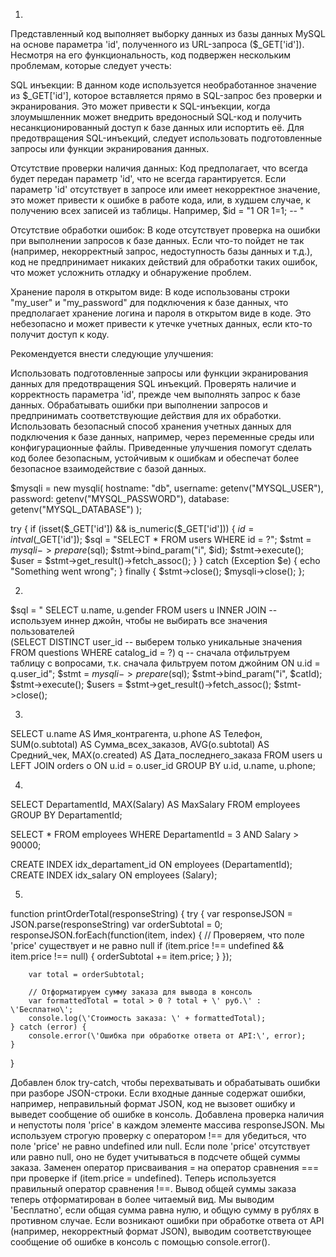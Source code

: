 1.
Представленный код выполняет выборку данных из базы данных MySQL на основе параметра 'id',
полученного из URL-запроса ($_GET['id']).
Несмотря на его функциональность, код подвержен нескольким проблемам, которые следует учесть:

SQL инъекции: В данном коде используется необработанное значение из $_GET['id'],
которое вставляется прямо в SQL-запрос без проверки и экранирования.
Это может привести к SQL-инъекции,
когда злоумышленник может внедрить вредоносный SQL-код и получить несанкционированный доступ к базе данных или испортить её.
Для предотвращения SQL-инъекций, следует использовать подготовленные запросы или функции экранирования данных.

Отсутствие проверки наличия данных: Код предполагает, что всегда будет передан параметр 'id', что не всегда гарантируется.
Если параметр 'id' отсутствует в запросе или имеет некорректное значение,
это может привести к ошибке в работе кода, или, в худшем случае, к получению всех записей из таблицы.
Например, $id = "1 OR 1=1; -- "

Отсутствие обработки ошибок: В коде отсутствует проверка на ошибки при выполнении запросов к базе данных.
Если что-то пойдет не так (например, некорректный запрос, недоступность базы данных и т.д.),
код не предпринимает никаких действий для обработки таких ошибок,
что может усложнить отладку и обнаружение проблем.

Хранение пароля в открытом виде: В коде использованы строки "my_user" и "my_password" для подключения к базе данных,
что предполагает хранение логина и пароля в открытом виде в коде.
Это небезопасно и может привести к утечке учетных данных, если кто-то получит доступ к коду.

Рекомендуется внести следующие улучшения:

Использовать подготовленные запросы или функции экранирования данных для предотвращения SQL инъекций.
Проверять наличие и корректность параметра 'id', прежде чем выполнять запрос к базе данных.
Обрабатывать ошибки при выполнении запросов и предпринимать соответствующие действия для их обработки.
Использовать безопасный способ хранения учетных данных для подключения к базе данных, например, через переменные среды или конфигурационные файлы.
Приведенные улучшения помогут сделать код более безопасным, устойчивым к ошибкам и обеспечат более безопасное взаимодействие с базой данных.

$mysqli = new mysqli(
    hostname: "db",
    username: getenv("MYSQL_USER"),
    password: getenv("MYSQL_PASSWORD"),
    database: getenv("MYSQL_DATABASE")
);

try {
    if (isset($_GET['id']) && is_numeric($_GET['id'])) {
    $id = intval($_GET['id']);
    $sql = "SELECT * FROM users WHERE id = ?";
    $stmt = $mysqli->prepare($sql);
    $stmt->bind_param("i", $id);
    $stmt->execute();
    $user = $stmt->get_result()->fetch_assoc();
    }
} catch (Exception $e) {
    echo "Something went wrong";
} finally {
    $stmt->close();
    $mysqli->close();
};


2.
$sql = "
    SELECT u.name, u.gender FROM users u
    INNER JOIN -- используем иннер джойн, чтобы не выбирать все значения пользователей  
    (SELECT 
        DISTINCT user_id -- выберем только уникальные значения
    FROM questions
    WHERE catalog_id = ?) q -- сначала отфильтруем таблицу с вопросами, т.к. сначала фильтруем потом джойним
        ON u.id = q.user_id";
$stmt = $mysqli->prepare($sql);
$stmt->bind_param("i", $catId);
$stmt->execute();
$users = $stmt->get_result()->fetch_assoc();
$stmt->close();


3.
SELECT
    u.name AS Имя_контрагента,
    u.phone AS Телефон,
    SUM(o.subtotal) AS Сумма_всех_заказов,
    AVG(o.subtotal) AS Средний_чек,
    MAX(o.created) AS Дата_последнего_заказа
FROM users u
LEFT JOIN orders o 
    ON u.id = o.user_id
GROUP BY u.id, u.name, u.phone;

4.
SELECT 
    DepartamentId, MAX(Salary) AS MaxSalary
FROM employees
GROUP BY DepartamentId;


SELECT *
FROM employees
WHERE DepartamentId = 3 AND Salary > 90000;


CREATE INDEX idx_departament_id ON employees (DepartamentId);
CREATE INDEX idx_salary ON employees (Salary);

5.
function printOrderTotal(responseString) {
    try {
        var responseJSON = JSON.parse(responseString)
        var orderSubtotal = 0;
        responseJSON.forEach(function(item, index) {
            // Проверяем, что поле \'price\' существует и не равно null
            if (item.price !== undefined && item.price !== null) {
                orderSubtotal += item.price;
            }
        });

        var total = orderSubtotal;

        // Отформатируем сумму заказа для вывода в консоль
        var formattedTotal = total > 0 ? total + \' руб.\' : \'Бесплатно\';
        console.log(\'Стоимость заказа: \' + formattedTotal);
    } catch (error) {
        console.error(\'Ошибка при обработке ответа от API:\', error);
    }
}

Добавлен блок try-catch, чтобы перехватывать и обрабатывать ошибки при разборе JSON-строки. 
Если входные данные содержат ошибки, например, неправильный формат JSON, код не вызовет ошибку и выведет сообщение об ошибке в консоль.
Добавлена проверка наличия и непустоты поля 'price' в каждом элементе массива responseJSON. 
Мы используем строгую проверку с оператором !== для убедиться, что поле 'price' не равно undefined или null. 
Если поле 'price' отсутствует или равно null, оно не будет учитываться в подсчете общей суммы заказа.
Заменен оператор присваивания = на оператор сравнения === при проверке if (item.price = undefined). 
Теперь используется правильный оператор сравнения !==.
Вывод общей суммы заказа теперь отформатирован в более читаемый вид. 
Мы выводим 'Бесплатно', если общая сумма равна нулю, и общую сумму в рублях в противном случае.
Если возникают ошибки при обработке ответа от API (например, некорректный формат JSON), 
выводим соответствующее сообщение об ошибке в консоль с помощью console.error().
